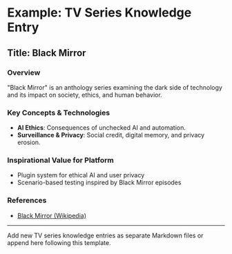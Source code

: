 # Example: TV Series Knowledge Entry

## Title: Black Mirror

### Overview
"Black Mirror" is an anthology series examining the dark side of technology and its impact on society, ethics, and human behavior.

### Key Concepts & Technologies
- **AI Ethics**: Consequences of unchecked AI and automation.
- **Surveillance & Privacy**: Social credit, digital memory, and privacy erosion.

### Inspirational Value for Platform
- Plugin system for ethical AI and user privacy
- Scenario-based testing inspired by Black Mirror episodes

### References
- [Black Mirror (Wikipedia)](https://en.wikipedia.org/wiki/Black_Mirror)

---
Add new TV series knowledge entries as separate Markdown files or append here following this template.
